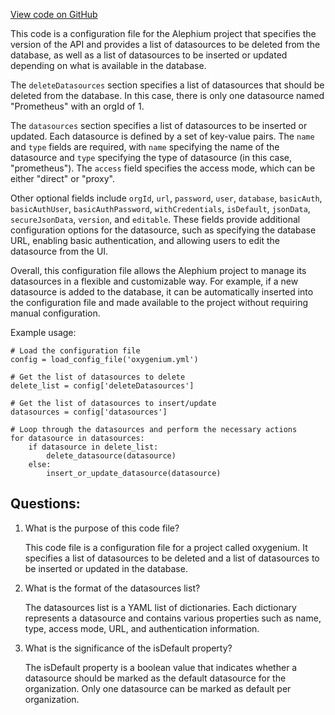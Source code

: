 [View code on GitHub](https://github.com/oxygenium/oxygenium/docker/grafana/provisioning/datasources/datasource.yml)

This code is a configuration file for the Alephium project that specifies the version of the API and provides a list of datasources to be deleted from the database, as well as a list of datasources to be inserted or updated depending on what is available in the database. 

The `deleteDatasources` section specifies a list of datasources that should be deleted from the database. In this case, there is only one datasource named "Prometheus" with an orgId of 1. 

The `datasources` section specifies a list of datasources to be inserted or updated. Each datasource is defined by a set of key-value pairs. The `name` and `type` fields are required, with `name` specifying the name of the datasource and `type` specifying the type of datasource (in this case, "prometheus"). The `access` field specifies the access mode, which can be either "direct" or "proxy". 

Other optional fields include `orgId`, `url`, `password`, `user`, `database`, `basicAuth`, `basicAuthUser`, `basicAuthPassword`, `withCredentials`, `isDefault`, `jsonData`, `secureJsonData`, `version`, and `editable`. These fields provide additional configuration options for the datasource, such as specifying the database URL, enabling basic authentication, and allowing users to edit the datasource from the UI. 

Overall, this configuration file allows the Alephium project to manage its datasources in a flexible and customizable way. For example, if a new datasource is added to the database, it can be automatically inserted into the configuration file and made available to the project without requiring manual configuration. 

Example usage:

```
# Load the configuration file
config = load_config_file('oxygenium.yml')

# Get the list of datasources to delete
delete_list = config['deleteDatasources']

# Get the list of datasources to insert/update
datasources = config['datasources']

# Loop through the datasources and perform the necessary actions
for datasource in datasources:
    if datasource in delete_list:
        delete_datasource(datasource)
    else:
        insert_or_update_datasource(datasource)
```
## Questions: 
 1. What is the purpose of this code file?
    
    This code file is a configuration file for a project called oxygenium. It specifies a list of datasources to be deleted and a list of datasources to be inserted or updated in the database.

2. What is the format of the datasources list?
    
    The datasources list is a YAML list of dictionaries. Each dictionary represents a datasource and contains various properties such as name, type, access mode, URL, and authentication information.

3. What is the significance of the isDefault property?
    
    The isDefault property is a boolean value that indicates whether a datasource should be marked as the default datasource for the organization. Only one datasource can be marked as default per organization.